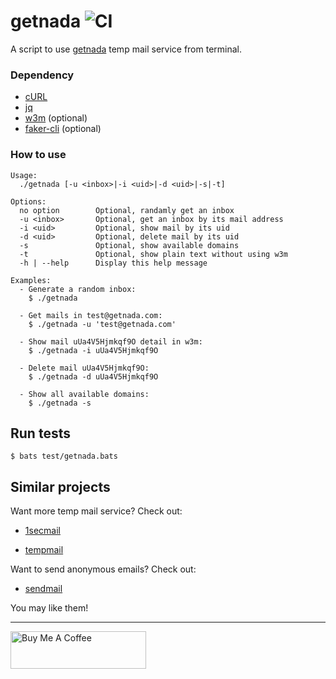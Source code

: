 # getnada ![CI](https://github.com/KevCui/getnada/workflows/CI/badge.svg)

A script to use [getnada](https://getnada.com/) temp mail service from terminal.

### Dependency

- [cURL](https://curl.haxx.se/download.html)
- [jq](https://stedolan.github.io/jq/)
- [w3m](http://w3m.sourceforge.net/) (optional)
- [faker-cli](https://github.com/lestoni/faker-cli) (optional)

### How to use

```
Usage:
  ./getnada [-u <inbox>|-i <uid>|-d <uid>|-s|-t]

Options:
  no option        Optional, randamly get an inbox
  -u <inbox>       Optional, get an inbox by its mail address
  -i <uid>         Optional, show mail by its uid
  -d <uid>         Optional, delete mail by its uid
  -s               Optional, show available domains
  -t               Optional, show plain text without using w3m
  -h | --help      Display this help message

Examples:
  - Generate a random inbox:
    $ ./getnada

  - Get mails in test@getnada.com:
    $ ./getnada -u 'test@getnada.com'

  - Show mail uUa4V5Hjmkqf9O detail in w3m:
    $ ./getnada -i uUa4V5Hjmkqf9O

  - Delete mail uUa4V5Hjmkqf9O:
    $ ./getnada -d uUa4V5Hjmkqf9O

  - Show all available domains:
    $ ./getnada -s
```

## Run tests

```
$ bats test/getnada.bats
```

## Similar projects

Want more temp mail service? Check out:

- [1secmail](https://github.com/KevCui/1secmail)

- [tempmail](https://github.com/KevCui/tempmail)

Want to send anonymous emails? Check out:

- [sendmail](https://github.com/KevCui/sendmail)

You may like them!

---

<a href="https://www.buymeacoffee.com/kevcui" target="_blank"><img src="https://cdn.buymeacoffee.com/buttons/v2/default-orange.png" alt="Buy Me A Coffee" height="60px" width="217px"></a>
